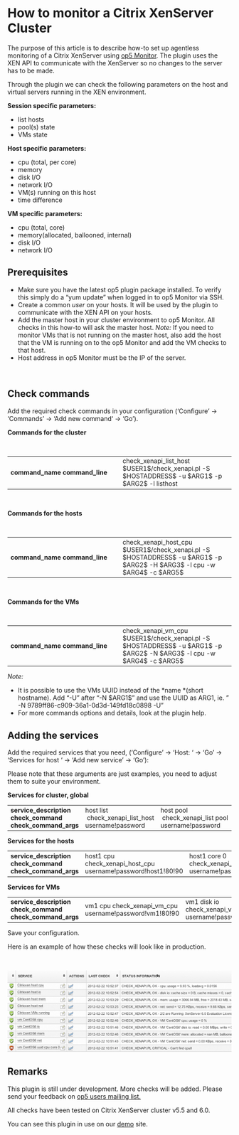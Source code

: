 # How to monitor a Citrix XenServer Cluster

The purpose of this article is to describe how-to set up agentless monitoring of a Citrix XenServer using [op5 Monitor](http://www.op5.com/network-monitoring/op5-monitor/). The plugin uses the XEN API to communicate with the XenServer so no changes to the server has to be made.

Through the plugin we can check the following parameters on the host and virtual servers running in the XEN environment.

**Session specific parameters:**

-   list hosts
-   pool(s) state
-   VMs state

**Host specific **parameters**:**

-   cpu (total, per core)
-   memory
-   disk I/O
-   network I/O
-   VM(s) running on this host
-   time difference

**VM specific **parameters**:**

-   cpu (total, core)
-   memory(allocated, ballooned, internal)
-   disk I/O
-   network I/O

## Prerequisites

-   Make sure you have the latest op5 plugin package installed. To verify this simply do a “yum update” when logged in to op5 Monitor via SSH.
-   Create a common *user* on your hosts. It will be used by the plugin to communicate with the XEN API on your hosts.
-   Add the master host in your cluster environment to op5 Monitor. All checks in this how-to will ask the master host.
    *Note:* If you need to monitor VMs that is not running on the master host, also add the host that the VM is running on to the op5 Monitor and add the VM checks to that host.
-   Host address in op5 Monitor must be the IP of the server.

 

## Check commands

Add the required check commands in your configuration (‘Configure’ -\> ‘Commands’ -\> ‘Add new command‘ -\> ‘Go’).

**Commands for the cluster**

 

<table>
<colgroup>
<col width="50%" />
<col width="50%" />
</colgroup>
<tbody>
<tr class="odd">
<td align="left"><strong>command_name</strong>
<strong>command_line</strong></td>
<td align="left">check_xenapi_list_host
$USER1$/check_xenapi.pl -S $HOSTADDRESS$ -u $ARG1$ -p $ARG2$ -l listhost</td>
</tr>
</tbody>
</table>

 

**Commands for the hosts**

 

<table>
<colgroup>
<col width="50%" />
<col width="50%" />
</colgroup>
<tbody>
<tr class="odd">
<td align="left"><strong>command_name</strong>
<strong>command_line</strong></td>
<td align="left">check_xenapi_host_cpu
$USER1$/check_xenapi.pl -S $HOSTADDRESS$ -u $ARG1$ -p $ARG2$ -H $ARG3$ -l cpu -w $ARG4$ -c $ARG5$</td>
</tr>
</tbody>
</table>

 

**Commands for the VMs**

 

<table>
<colgroup>
<col width="50%" />
<col width="50%" />
</colgroup>
<tbody>
<tr class="odd">
<td align="left"><strong>command_name</strong>
<strong>command_line</strong></td>
<td align="left">check_xenapi_vm_cpu
$USER1$/check_xenapi.pl -S $HOSTADDRESS$ -u $ARG1$ -p $ARG2$ -N $ARG3$ -l cpu -w $ARG4$ -c $ARG5$</td>
</tr>
</tbody>
</table>

*Note:*

-   It is possible to use the VMs UUID instead of the *name *(short hostname). Add “-U” after “-N \$ARG1\$” and use the UUID as ARG1, ie. ” -N 9789ff86-c909-36a1-0d3d-149fd18c0898 -U”
-   For more commands options and details, look at the plugin help.

## Adding the services

Add the required services that you need, (‘Configure’ -\> ‘Host: ‘ -\> ‘Go’ -\> ‘Services for host ‘ -\> ‘Add new service’ -\> ‘Go’):

Please note that these arguments are just examples, you need to adjust them to suite your environment.

**Services for cluster, global**

<table>
<colgroup>
<col width="33%" />
<col width="33%" />
<col width="33%" />
</colgroup>
<tbody>
<tr class="odd">
<td align="left"><strong>service_description</strong>
<strong>check_command</strong>
<strong>check_command_args</strong></td>
<td align="left">host list
 check_xenapi_list_host
username!password</td>
<td align="left">host pool
 check_xenapi_list pool
username!password</td>
</tr>
</tbody>
</table>

**Services for the hosts**

<table>
<colgroup>
<col width="33%" />
<col width="33%" />
<col width="33%" />
</colgroup>
<tbody>
<tr class="odd">
<td align="left"><strong>service_description</strong>
<strong>check_command</strong>
<strong>check_command_args</strong></td>
<td align="left">host1 cpu
check_xenapi_host_cpu
username!password!host1!80!90</td>
<td align="left">host1 core 0
check_xenapi_host_cpu_core
username!password!host1!0!80!90</td>
</tr>
</tbody>
</table>

**Services for VMs**

<table>
<colgroup>
<col width="33%" />
<col width="33%" />
<col width="33%" />
</colgroup>
<tbody>
<tr class="odd">
<td align="left"><strong>service_description</strong>
<strong>check_command</strong>
<strong>check_command_args</strong></td>
<td align="left">vm1 cpu
check_xenapi_vm_cpu
username!password!vm1!80!90</td>
<td align="left">vm1 disk io
check_xenapi_vm_io
username!password!vm1</td>
</tr>
</tbody>
</table>

Save your configuration.

Here is an example of how these checks will look like in production.

 

![](attachments/688592/5242945.png)

## Remarks

This plugin is still under development. More checks will be added. Please send your feedback on [op5 users mailing list.](http://www.op5.com/support/knowledge-base/mailing-list/ "op5 user mailinglist")

All checks have been tested on Citrix XenServer cluster v5.5 and 6.0.

You can see this plugin in use on our [demo](http://demo.op5.com/ "online demo op5 monitor") site.

 

